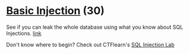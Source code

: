 # [Basic Injection](https://ctflearn.com/challenge/88) (30)
See if you can leak the whole database using what you know about SQL Injections. [link](https://web.ctflearn.com/web4)

Don't know where to begin? Check out CTFlearn's [SQL Injection Lab](https://ctflearn.com/lab/sql-injection-part-1)
